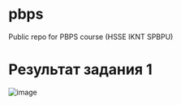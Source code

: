 # pbps
Public repo for PBPS course (HSSE IKNT SPBPU) 

# Результат задания 1

![image](https://github.com/user-attachments/assets/e43d0779-b626-425b-bba4-92641f75b1e7)

